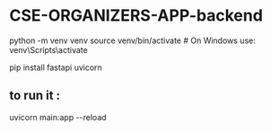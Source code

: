 # CSE-ORGANIZERS-APP-backend

python -m venv venv
source venv/bin/activate  # On Windows use: venv\Scripts\activate

pip install fastapi uvicorn

## to run it :
uvicorn main:app --reload
